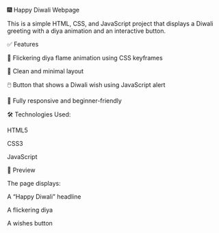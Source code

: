 🎆 Happy Diwali Webpage

This is a simple HTML, CSS, and JavaScript project that displays a Diwali greeting with a diya animation and an interactive button.

✅ Features

🎇 Flickering diya flame animation using CSS keyframes

🌟 Clean and minimal layout

🖱️ Button that shows a Diwali wish using JavaScript alert

🎨 Fully responsive and beginner-friendly

🛠️ Technologies Used:

HTML5

CSS3

JavaScript

🌟 Preview

The page displays:

A “Happy Diwali” headline

A flickering diya

A wishes button
